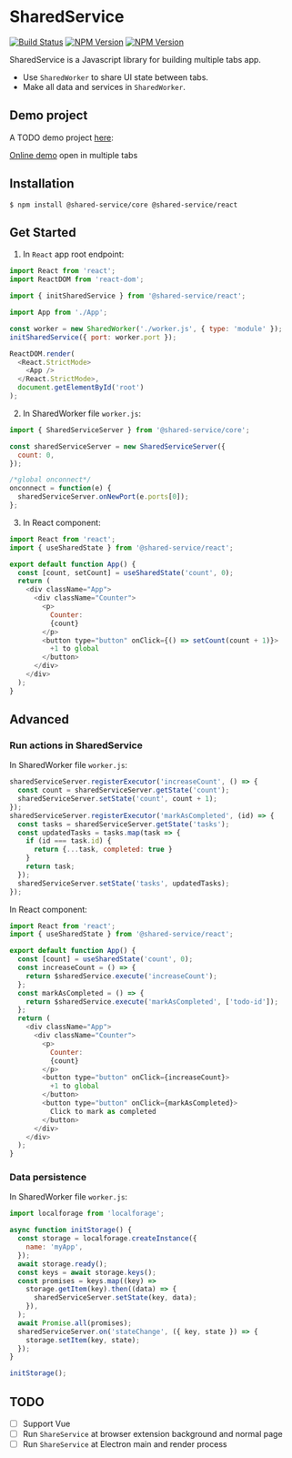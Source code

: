 # SharedService

[![Build Status](https://github.com/shared-service/shared-service/actions/workflows/ci.yml/badge.svg?branch=main)](https://github.com/shared-service/shared-service/actions)
[![NPM Version](https://img.shields.io/npm/v/@shared-service/core.svg?style=flat-square)](https://www.npmjs.com/package/@shared-service/core)
[![NPM Version](https://img.shields.io/npm/v/@shared-service/react.svg?style=flat-square)](https://www.npmjs.com/package/@shared-service/react)

SharedService is a Javascript library for building multiple tabs app.

* Use `SharedWorker` to share UI state between tabs.
* Make all data and services in `SharedWorker`.

## Demo project

A TODO demo project [here](https://github.com/shared-service/shared-service/tree/main/packages/demo):

[Online demo](https://shared-service.github.io/todo-demo/) open in multiple tabs

## Installation

```
$ npm install @shared-service/core @shared-service/react
```

## Get Started

1. In `React` app root endpoint:

```js
import React from 'react';
import ReactDOM from 'react-dom';

import { initSharedService } from '@shared-service/react';

import App from './App';

const worker = new SharedWorker('./worker.js', { type: 'module' });
initSharedService({ port: worker.port });

ReactDOM.render(
  <React.StrictMode>
    <App />
  </React.StrictMode>,
  document.getElementById('root')
);
```

2. In SharedWorker file `worker.js`:

```js
import { SharedServiceServer } from '@shared-service/core';

const sharedServiceServer = new SharedServiceServer({
  count: 0,
});

/*global onconnect*/
onconnect = function(e) {
  sharedServiceServer.onNewPort(e.ports[0]);
};

```

3. In React component:

```js
import React from 'react';
import { useSharedState } from '@shared-service/react';

export default function App() {
  const [count, setCount] = useSharedState('count', 0);
  return (
    <div className="App">
      <div className="Counter">
        <p>
          Counter:
          {count}
        </p>
        <button type="button" onClick={() => setCount(count + 1)}>
          +1 to global
        </button>
      </div>
    </div>
  );
}
```

## Advanced

### Run actions in SharedService

In SharedWorker file `worker.js`:

```js
sharedServiceServer.registerExecutor('increaseCount', () => {
  const count = sharedServiceServer.getState('count');
  sharedServiceServer.setState('count', count + 1);
});
sharedServiceServer.registerExecutor('markAsCompleted', (id) => {
  const tasks = sharedServiceServer.getState('tasks');
  const updatedTasks = tasks.map(task => {
    if (id === task.id) {
      return {...task, completed: true }
    }
    return task;
  });
  sharedServiceServer.setState('tasks', updatedTasks);
});
```

In React component:

```js
import React from 'react';
import { useSharedState } from '@shared-service/react';

export default function App() {
  const [count] = useSharedState('count', 0);
  const increaseCount = () => {
    return $sharedService.execute('increaseCount');
  };
  const markAsCompleted = () => {
    return $sharedService.execute('markAsCompleted', ['todo-id']);
  };
  return (
    <div className="App">
      <div className="Counter">
        <p>
          Counter:
          {count}
        </p>
        <button type="button" onClick={increaseCount}>
          +1 to global
        </button>
        <button type="button" onClick={markAsCompleted}>
          Click to mark as completed
        </button>
      </div>
    </div>
  );
}
```

### Data persistence

In SharedWorker file `worker.js`:

```js
import localforage from 'localforage';

async function initStorage() {
  const storage = localforage.createInstance({
    name: 'myApp',
  });
  await storage.ready();
  const keys = await storage.keys();
  const promises = keys.map((key) =>
    storage.getItem(key).then((data) => {
      sharedServiceServer.setState(key, data);
    }),
  );
  await Promise.all(promises);
  sharedServiceServer.on('stateChange', ({ key, state }) => {
    storage.setItem(key, state);
  });
}

initStorage();
```

## TODO

- [ ] Support Vue
- [ ] Run `ShareService` at browser extension background and normal page
- [ ] Run `ShareService` at Electron main and render process
